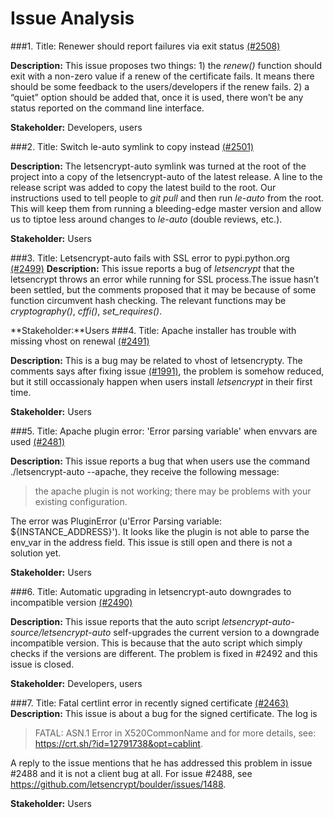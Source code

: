 Issue Analysis
===========================
###1. Title: Renewer should report failures via exit status [(\#2508)](https://github.com/letsencrypt/letsencrypt/issues/2508)

**Description:** This issue proposes two things: 1) the *renew()* function should exit with a non-zero value if a renew of the certificate fails. It means there should be some feedback to the users/developers if the renew fails. 2) a “quiet” option should be added that, once it is used, there won’t be any status reported on the command line interface.

**Stakeholder:** Developers, users

###2. Title: Switch le-auto symlink to copy instead [(\#2501)](https://github.com/letsencrypt/letsencrypt/issues/2501)

**Description:** The letsencrypt-auto symlink was turned at the root of the project into a copy of the letsencrypt-auto of the latest release. A line to the release script was added to copy the latest build to the root. Our instructions used to tell people to *git pull* and then run *le-auto* from the root. This will keep them from running a bleeding-edge master version and allow us to tiptoe less around changes to *le-auto* (double reviews, etc.).

**Stakeholder:** Users

###3. Title: Letsencrypt-auto fails with SSL error to pypi.python.org [(\#2499)](https://github.com/letsencrypt/letsencrypt/issues/2499)
**Description:**
This issue reports a bug of *letsencrypt* that the letsencrypt throws an error while running for SSL process.The issue hasn’t been settled, but the comments proposed that it may be because of some function circumvent hash checking. The relevant functions may be *cryptography()*, *cffi()*, *set_requires()*.

**Stakeholder:**Users
###4. Title: Apache installer has trouble with missing vhost on renewal [(\#2491)](https://github.com/letsencrypt/letsencrypt/issues/2491)

**Description:**
This is a bug may be related to vhost of letsencrypty. The comments says after fixing issue [(\#1991)](https://github.com/letsencrypt/letsencrypt/issues/1991), the problem is somehow reduced, but it still occassionaly happen when users install *letsencrypt* in their first time.

**Stakeholder:** Users

###5. Title: Apache plugin error: 'Error parsing variable' when envvars are used [(\#2481)](https://github.com/letsencrypt/letsencrypt/issues/2481)

**Description:**
This issue reports a bug that when users use the command ./letsencrypt-auto --apache, they receive the following message:
>the apache plugin is not working; there may be problems with your existing configuration.

The error was PluginError (u'Error Parsing variable: ${INSTANCE\_ADDRESS}'). It looks like the plugin is not able to parse the env_var in the address field.
This issue is still open and there is not a solution yet.

**Stakeholder:** Users

###6. Title: Automatic upgrading in letsencrypt-auto downgrades to incompatible version [(\#2490)](https://github.com/letsencrypt/letsencrypt/issues/2490)

**Description:**
This issue reports that the auto script *letsencrypt-auto-source/letsencrypt-auto* self-upgrades the current version to a downgrade incompatible version. This is because that  the auto script which simply checks if the versions are different. The problem is fixed in #2492 and this issue is closed.

**Stakeholder:** Developers, users

###7. Title: Fatal certlint error in recently signed certificate [(\#2463)](https://github.com/letsencrypt/letsencrypt/issues/2463)
**Description:**
This issue is about a bug for the signed certificate. The log is
>FATAL: ASN.1 Error in X520CommonName and for more details, see:
https://crt.sh/?id=12791738&opt=cablint.

A reply to the issue mentions that he has addressed this problem in issue #2488 and it is not a client bug at all. For issue #2488, see https://github.com/letsencrypt/boulder/issues/1488.

**Stakeholder:** Users


